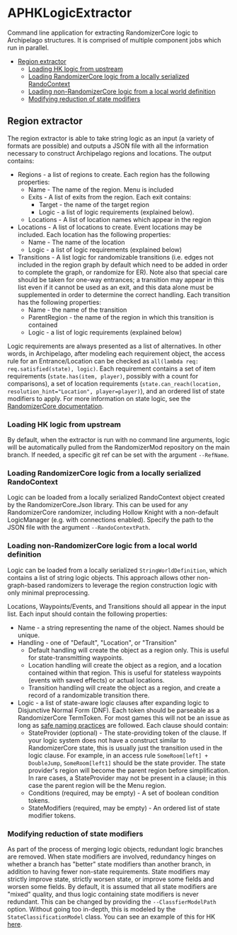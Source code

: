 # APHKLogicExtractor

Command line application for extracting RandomizerCore logic to Archipelago structures. It is comprised of multiple
component jobs which run in parallel.

* [Region extractor](#region-extractor)
    + [Loading HK logic from upstream](#loading-hk-logic-from-upstream)
    + [Loading RandomizerCore logic from a locally serialized RandoContext](#loading-randomizercore-logic-from-a-locally-serialized-randocontext)
    + [Loading non-RandomizerCore logic from a local world definition](#loading-non-randomizercore-logic-from-a-local-world-definition)
    + [Modifying reduction of state modifiers](#modifying-reduction-of-state-modifiers)

## Region extractor

The region extractor is able to take string logic as an input (a variety of formats are possible) and outputs a JSON
file with all the information necessary to construct Archipelago regions and locations. The output contains:

* Regions - a list of regions to create. Each region has the following properties:
    * Name - The name of the region. Menu is included
    * Exits - A list of exits from the region. Each exit contains:
        * Target - the name of the target region
        * Logic - a list of logic requirements (explained below).
    * Locations - A list of location names which appear in the region
* Locations - A list of locations to create. Event locations may be included. Each location has the following properties:
    * Name - The name of the location
    * Logic - a list of logic requirements (explained below)
* Transitions - A list logic for randomizable transitions (i.e. edges not included in the region graph by default which need
  to be added in order to complete the graph, or randomize for ER). Note also that special care should be taken for one-way
  entrances; a transition may appear in this list even if it cannot be used as an exit, and this data alone must be supplemented
  in order to determine the correct handling. Each transition has the following properties:
    * Name - the name of the transition
    * ParentRegion - the name of the region in which this transition is contained
    * Logic - a list of logic requirements (explained below)

Logic requirements are always presented as a list of alternatives. In other words, in Archipelago, after modeling each requirement
object, the access rule for an Entrance/Location can be checked as `all(lambda req: req.satisfied(state), logic)`. Each requirement
contains a set of item requirements (`state.has(item, player)`, possibly with a count for comparisons), a set of location requirements
(`state.can_reach(location, resolution_hint="Location", player=player)`), and an ordered list of state modifiers to apply. For more
information on state logic, see the [RandomizerCore documentation](https://homothetyhk.github.io/RandomizerCore/articles/state.html).

### Loading HK logic from upstream

By default, when the extractor is run with no command line arguments, logic will be automatically pulled from the RandomizerMod repository
on the main branch. If needed, a specific git ref can be set with the argument `--RefName`.

### Loading RandomizerCore logic from a locally serialized RandoContext

Logic can be loaded from a locally serialized RandoContext object created by the RandomizerCore.Json library. This can be
used for any RandomizerCore randomizer, including Hollow Knight with a non-default LogicManager (e.g. with connections enabled).
Specify the path to the JSON file with the argument `--RandoContextPath`.

### Loading non-RandomizerCore logic from a local world definition

Logic can be loaded from a locally serialized `StringWorldDefinition`, which contains a list of string logic objects. This
approach allows other non-graph-based randomizers to leverage the region construction logic with only minimal preprocessing.

Locations, Waypoints/Events, and Transitions should all appear in the input list. Each input should contain the following properties:
* Name - a string representing the name of the object. Names should be unique.
* Handling - one of "Default", "Location", or "Transition"
    * Default handling will create the object as a region only. This is useful for state-transmitting waypoints.
    * Location handling will create the object as a region, and a location contained within that region. This is useful for
      stateless waypoints (events with saved effects) or actual locations.
    * Transition handling will create the object as a region, and create a record of a randomizable transition there.
* Logic - a list of state-aware logic clauses after expanding logic to Disjunctive Normal Form (DNF). Each token should be parseable
  as a RandomizerCore TermToken. For most games this will not be an issue as long as [safe naming practices](https://homothetyhk.github.io/RandomizerCore/articles/safe_naming.html)
  are followed. Each clause should contain:
    * StateProvider (optional) - The state-providing token of the clause. If your logic system does not have a construct similar to
      RandomizerCore state, this is usually just the transition used in the logic clause. For example, in an access rule 
      `SomeRoom[left] + DoubleJump`, `SomeRoom[left1]` should be the state provider. The state provider's region will become the
      parent region before simplification. In rare cases, a StateProvider may not be present in a clause; in this case the parent
      region will be the Menu region.
    * Conditions (required, may be empty) - A set of boolean condition tokens.
    * StateModifiers (required, may be empty) - An ordered list of state modifier tokens.

### Modifying reduction of state modifiers

As part of the process of merging logic objects, redundant logic branches are removed. When state modifiers are involved, redundancy
hinges on whether a branch has "better" state modifiers than another branch, in addition to having fewer non-state requirements.
State modifiers may strictly improve state, strictly worsen state, or improve some fields and worsen some fields. By default, it is
assumed that all state modifiers are "mixed" quality, and thus logic containing state modifiers is never redundant. This can be changed
by providing the `--ClassfierModelPath` option. Without going too in-depth, this is modeled by the `StateClassificationModel` class.
You can see an example of this for HK [here](https://github.com/ArchipelagoMW-HollowKnight/APHKLogicExtractor/blob/master/APHKLogicExtractor/hkStateConfig.json).